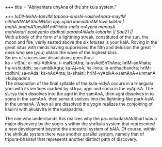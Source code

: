 +++
title = "Abhyantara dhyAna of the shrIkula system."

+++
*taDil-lekhA-tanvIM tapana-shashi-vaishvAnara-mayIM  
niShaNNAM ShaNNAm apy upari kamalAnAM tava kalAm |  
mahA-padmATavyAM mR^idita-mala-mAyena manasA  
mahAntaH pashyanto dadhati paramAhlAda-laharIm || Sau21 ||*  
With a body of the form of a lightning streak, constituted of the sun,
the moon and fire, verily seated above the six lotuses is your kalA.
Roving in the great lotus with minds having suppressed the filth and
delusion the great ones who see \[you\] obtain the wave of the highest
bliss.  
Series of successive dissolutions goes thus:  
ka – viShu; e- mUlAdhAra; i- maNipUra; la-svAdiShThAna; hrIM-anAhata;
ha-vishuddhi; sa-lambikAgra; ka-Aj\~nA; ha-indu; la-ardhachandra;
hrIM-rodhinI; sa-nAda; ka-nAdAnta; la-shakti;
hrIM-vyApikA-\>samAnA-\>unmanA-\>kulapadma  
The dissolution of the final syllable of the kula-vidyA occurs in a
triangular yoni with its vertices marked by sUrya, agni and soma in the
vyApikA. The sUrya then dissolves into the agni in the samAnA, then agni
dissolves in to soma in the samAnA, then soma dissolves into the
lightning-like parA-kalA in the unmanA. When all are dissolved the yogin
realizes the conjoining of kaulini with akulavIra in the kulapadma.

The one who understands this realizes why the pa\~nchadashAkSharI was a
major discovery by the yogin-s within the shrIkula system that
represented a new development beyond the ancestral system of bAlA. Of
course, within the shrIkula system there was another parallel system,
namely that of tripura-bhairavI that represents another distinct path of
discovery.
